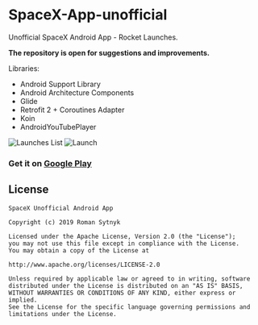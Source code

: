 # SpaceX-App-unofficial
Unofficial SpaceX Android App - Rocket Launches.

**The repository is open for suggestions and improvements.**

Libraries:
- Android Support Library
- Android Architecture Components
- Glide
- Retrofit 2 + Coroutines Adapter
- Koin
- AndroidYouTubePlayer

![Launches List](https://i.ibb.co/DGTDbw4/photo-2019-08-19-16-14-47.jpg)    ![Launch](https://i.ibb.co/JQTGXw2/photo-2019-08-19-16-14-48.jpg)

### Get it on [Google Play](https://play.google.com/store/apps/details?id=romansytnyk.spacexlaunches)


## License

```
SpaceX Unofficial Android App

Copyright (c) 2019 Roman Sytnyk

Licensed under the Apache License, Version 2.0 (the "License");
you may not use this file except in compliance with the License.
You may obtain a copy of the License at

http://www.apache.org/licenses/LICENSE-2.0

Unless required by applicable law or agreed to in writing, software
distributed under the License is distributed on an "AS IS" BASIS,
WITHOUT WARRANTIES OR CONDITIONS OF ANY KIND, either express or implied.
See the License for the specific language governing permissions and
limitations under the License.
```
